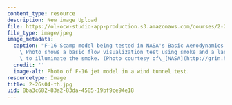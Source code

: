 ```yaml
---
content_type: resource
description: New image Upload
file: https://ol-ocw-studio-app-production.s3.amazonaws.com/courses/2-26-compressible-fluid-dynamics-spring-2004/8ba3c68283a283da458519bf9ce94e18_2-26s04-th.jpg
file_type: image/jpeg
image_metadata:
  caption: "F-16 Scamp model being tested in NASA's Basic Aerodynamics Research Tunnel.\
    \ Photo shows a basic flow visualization test using smoke and a laser light sheet\
    \ to illuminate the smoke. (Photo courtesy of\_[NASA](http://grin.hq.nasa.gov/index.html).)"
  credit: ''
  image-alt: Photo of F-16 jet model in a wind tunnel test.
resourcetype: Image
title: 2-26s04-th.jpg
uid: 8ba3c682-83a2-83da-4585-19bf9ce94e18
---
```


